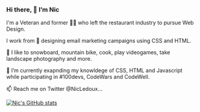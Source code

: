 ### Hi there, 👋 I’m Nic

I'm a Veteran and former 🧑‍🍳 who left the restaurant industry to pursue Web Design.

I work from 🏡 designing email marketing campaigns using CSS and HTML.

👀 I like to snowboard, mountain bike, cook, play videogames, take landscape photography and more.

🌱 I’m currently exapnding my knowldege of CSS, HTML and Javascript while participating in #100devs, CodeWars and CodeWell.

📫 Reach me on Twitter @NicLedoux...



[![Nic's GitHub stats](https://github-readme-stats.vercel.app/api?username=NicLedoux&theme=slateorange)](https://github.com/NicLedoux/github-readme-stats)
